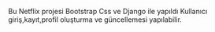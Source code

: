 Bu Netflix projesi Bootstrap Css ve Django ile yapıldı
Kullanıcı giriş,kayıt,profil oluşturma ve güncellemesi yapılabilir.
